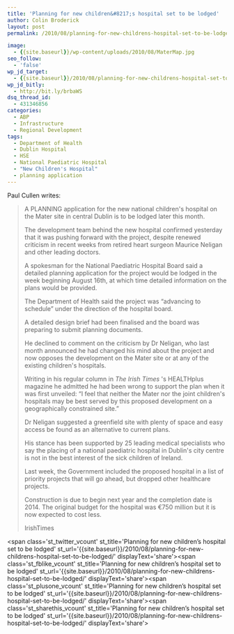 ```yaml
---
title: 'Planning for new children&#8217;s hospital set to be lodged'
author: Colin Broderick
layout: post
permalink: /2010/08/planning-for-new-childrens-hospital-set-to-be-lodged/

image:
  - {{site.baseurl}}/wp-content/uploads/2010/08/MaterMap.jpg
seo_follow:
  - 'false'
wp_jd_target:
  - {{site.baseurl}}/2010/08/planning-for-new-childrens-hospital-set-to-be-lodged/
wp_jd_bitly:
  - http://bit.ly/brbaWS
dsq_thread_id:
  - 431346856
categories:
  - ABP
  - Infrastructure
  - Regional Development
tags:
  - Department of Health
  - Dublin Hospital
  - HSE
  - National Paediatric Hospital
  - "New Children's Hospital"
  - planning application
---
```

Paul Cullen writes:

> A PLANNING application for the new national children's hospital on the Mater site in central Dublin is to be lodged later this month.
> 
> The development team behind the new hospital confirmed yesterday that it was pushing forward with the project, despite renewed criticism in recent weeks from retired heart surgeon Maurice Neligan and other leading doctors.
> 
> A spokesman for the National Paediatric Hospital Board said a detailed planning application for the project would be lodged in the week beginning August 16th, at which time detailed information on the plans would be provided.
> 
> <!--more-->The Department of Health said the project was “advancing to schedule” under the direction of the hospital board.
> 
> A detailed design brief had been finalised and the board was preparing to submit planning documents.
> 
> He declined to comment on the criticism by Dr Neligan, who last month announced he had changed his mind about the project and now opposes the development on the Mater site or at any of the existing children's hospitals.
> 
> Writing in his regular column in *The Irish Times* 's HEALTHplus magazine he admitted he had been wrong to support the plan when it was first unveiled: “I feel that neither the Mater nor the joint children's hospitals may be best served by this proposed development on a geographically constrained site.”
> 
> Dr Neligan suggested a greenfield site with plenty of space and easy access be found as an alternative to current plans.
> 
> His stance has been supported by 25 leading medical specialists who say the placing of a national paediatric hospital in Dublin's city centre is not in the best interest of the sick children of Ireland.
> 
> Last week, the Government included the proposed hospital in a list of priority projects that will go ahead, but dropped other healthcare projects.
> 
> Construction is due to begin next year and the completion date is 2014. The original budget for the hospital was €750 million but it is now expected to cost less.
> 
> IrishTimes

<span class='st\_twitter\_vcount' st\_title='Planning for new children&#8217;s hospital set to be lodged' st\_url='{{site.baseurl}}/2010/08/planning-for-new-childrens-hospital-set-to-be-lodged/' displayText='share'></span><span class='st\_fblike\_vcount' st\_title='Planning for new children&#8217;s hospital set to be lodged' st\_url='{{site.baseurl}}/2010/08/planning-for-new-childrens-hospital-set-to-be-lodged/' displayText='share'></span><span class='st\_plusone\_vcount' st\_title='Planning for new children&#8217;s hospital set to be lodged' st\_url='{{site.baseurl}}/2010/08/planning-for-new-childrens-hospital-set-to-be-lodged/' displayText='share'></span><span class='st\_sharethis\_vcount' st\_title='Planning for new children&#8217;s hospital set to be lodged' st\_url='{{site.baseurl}}/2010/08/planning-for-new-childrens-hospital-set-to-be-lodged/' displayText='share'></span>